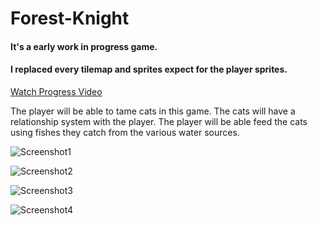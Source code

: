 # Forest-Knight

#### It's a early work in progress game.

#### I replaced every tilemap and sprites expect for the player sprites.

[Watch Progress Video](https://youtu.be/8XxBJzVCvOM)

The player will be able to tame cats in this game. The cats will have a relationship system with the player.
The player will be able feed the cats using fishes they catch from the various water sources.

![Screenshot1](https://lh3.googleusercontent.com/pw/AL9nZEU1wn_L8i4q712ZosfLoxxIgo9-xE44xATh_OYUTSnhpHnKZq8pBGDUSE3xlnTUoiUCmv4UcpOmVPTEyuX679d3cixhjh-1sWpUqaEoY4RPYDJg9YYia9PzcTjahbj1oznHZlrhISJJW0-em_5oKpRH=w1919-h888-no?authuser=0)

![Screenshot2](https://lh3.googleusercontent.com/pw/AL9nZEXBzYw69P21DuUeuFirb621X5-goY5Ip5vOUKZTAeWHNfD67S4CP3NwLwUAIkhq51-VryNV4PO2uOzaRfvp0cQOD5WsCRamzJGNLWCJq-XfctfXNMMVryVNOJ7D7PIGeeXeYGjdRhVekWt5rmdDSpAo=w1918-h897-no?authuser=0)

![Screenshot3](https://lh3.googleusercontent.com/pw/AL9nZEVEqrhrdMZCFLhPylrifjZQLJWQ3B0-sICXOtr3r1AXj6I4hmMIHbV-9tOgbI6_YU9885C7IUH7kMXFrg2lhNiFwy1O_Vlrg5uykG3JufYaWL9upSuE7cQvMneWWSDezj6Sz79s9h2482YaCtNivir_=w1916-h899-no?authuser=0)

![Screenshot4](https://lh3.googleusercontent.com/pw/AL9nZEU4N9MVRd9rqdHQUiWlt1AdvRZGv8HyRK3zJjUMqg8wEzm13bG0WhJ2Vy6UMnex3hQuGMmfkrH6M5iYp9xrdE0urzofOyfDz__K3bwrGQ9njf17E5cGHLKd8IswzsFLz9ZYv_hljPC_aQPLAOHMhKP9=w1917-h893-no?authuser=0)
